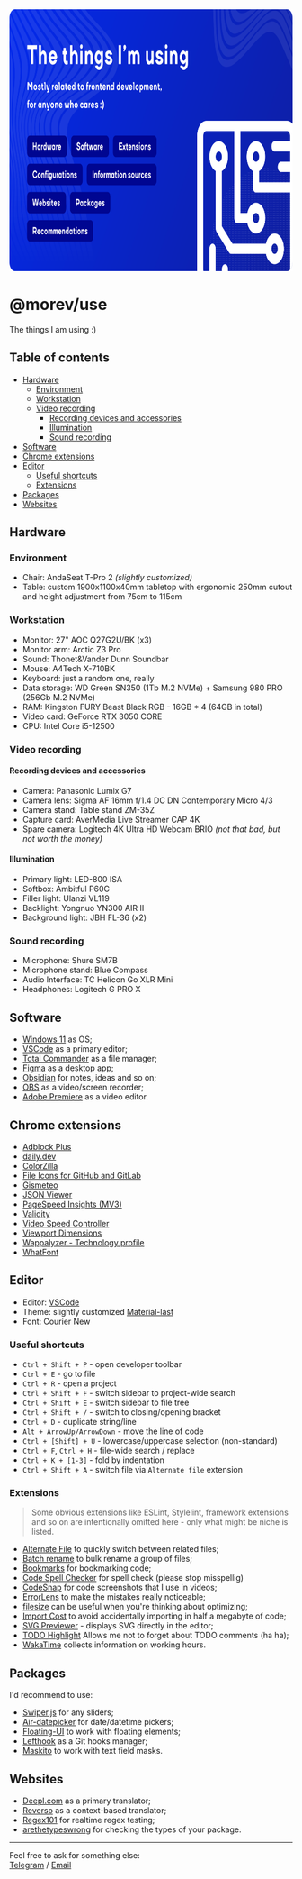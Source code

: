 <img src="./.github/images/banner.svg" alt="Image of @morev/use package" width="830" height="465" />

# @morev/use

The things I am using :)

## Table of contents

* [Hardware](#hardware)
  * [Environment](#environment)
  * [Workstation](#workstation)
  * [Video recording](#video-recording)
    * [Recording devices and accessories](#recording-devices-and-accessories)
    * [Illumination](#illumination)
    * [Sound recording](#sound-recording)
* [Software](#software)
* [Chrome extensions](#chrome-extensions)
* [Editor](#editor)
  * [Useful shortcuts](#useful-shortcuts)
  * [Extensions](#extensions)
* [Packages](#packages)
* [Websites](#websites)

## Hardware

### Environment

* Chair: AndaSeat T-Pro 2 *(slightly customized)*
* Table: custom 1900x1100x40mm tabletop with ergonomic 250mm cutout and height adjustment from 75сm to 115cm

### Workstation

* Monitor: 27" AOC Q27G2U/BK (x3)
* Monitor arm: Arctic Z3 Pro
* Sound: Thonet&Vander Dunn Soundbar
* Mouse: A4Tech X-710BK
* Keyboard: just a random one, really
* Data storage: WD Green SN350 (1Tb M.2 NVMe) + Samsung 980 PRO (256Gb M.2 NVMe)
* RAM: Kingston FURY Beast Black RGB - 16GB * 4 (64GB in total)
* Video card: GeForce RTX 3050 CORE
* CPU: Intel Core i5-12500

### Video recording

#### Recording devices and accessories

* Camera: Panasonic Lumix G7
* Camera lens: Sigma AF 16mm f/1.4 DC DN Contemporary Micro 4/3
* Camera stand: Table stand ZM-35Z
* Capture card: AverMedia Live Streamer CAP 4K
* Spare camera: Logitech 4K Ultra HD Webcam BRIO *(not that bad, but not worth the money)*

#### Illumination

* Primary light: LED-800 ISA
* Softbox: Ambitful P60C
* Filler light: Ulanzi VL119
* Backlight: Yongnuo YN300 AIR II
* Background light: JBH FL-36 (x2)

### Sound recording

* Microphone: Shure SM7B
* Microphone stand: Blue Compass
* Audio Interface: TC Helicon Go XLR Mini
* Headphones: Logitech G PRO X

## Software

* [Windows 11](https://www.microsoft.com/software-download/windows11) as OS;
* [VSCode](https://code.visualstudio.com/) as a primary editor;
* [Total Commander](https://www.ghisler.com/) as a file manager;
* [Figma](https://www.figma.com/) as a desktop app;
* [Obsidian](https://obsidian.md/) for notes, ideas and so on;
* [OBS](https://obsproject.com/) as a video/screen recorder;
* [Adobe Premiere](https://www.adobe.com/products/premiere.html) as a video editor.

## Chrome extensions

* [Adblock Plus](https://chromewebstore.google.com/detail/adblock-plus-%D0%B1%D0%B5%D1%81%D0%BF%D0%BB%D0%B0%D1%82%D0%BD%D1%8B%D0%B9-%D0%B1/cfhdojbkjhnklbpkdaibdccddilifddb)
* [daily.dev](https://chromewebstore.google.com/detail/dailydev-the-homepage-dev/jlmpjdjjbgclbocgajdjefcidcncaied?pli=1)
* [ColorZilla](https://chromewebstore.google.com/detail/colorzilla/bhlhnicpbhignbdhedgjhgdocnmhomnp)
* [File Icons for GitHub and GitLab](https://chromewebstore.google.com/detail/file-icons-for-github-and/ficfmibkjjnpogdcfhfokmihanoldbfe)
* [Gismeteo](https://chromewebstore.google.com/detail/gismeteo/bfegaehidkkcfaikpaijcdahnpikhobf)
* [JSON Viewer](https://chromewebstore.google.com/detail/json-viewer/gbmdgpbipfallnflgajpaliibnhdgobh)
* [PageSpeed Insights (MV3)](https://chromewebstore.google.com/detail/pagespeed-insights-mv3/lanlbpjbalfkflkhegagflkgcfklnbnh)
* [Validity](https://chromewebstore.google.com/detail/validity/bbicmjjbohdfglopkidebfccilipgeif)
* [Video Speed Controller](https://chromewebstore.google.com/detail/video-speed-controller/nffaoalbilbmmfgbnbgppjihopabppdk)
* [Viewport Dimensions](https://chromewebstore.google.com/detail/viewport-dimensions/kchdfagjljmhgapoonapmfngpadcjkhk)
* [Wappalyzer - Technology profile](https://chromewebstore.google.com/detail/wappalyzer-technology-pro/gppongmhjkpfnbhagpmjfkannfbllamg)
* [WhatFont](https://chromewebstore.google.com/detail/whatfont/jabopobgcpjmedljpbcaablpmlmfcogm)

## Editor

* Editor: [VSCode](https://code.visualstudio.com/)
* Theme: slightly customized [Material-last](https://marketplace.visualstudio.com/items?itemName=tjlastnumber.material-last)
* Font: Courier New

### Useful shortcuts

* `Ctrl + Shift + P` - open developer toolbar
* `Ctrl + E` - go to file
* `Ctrl + R` - open a project
* `Ctrl + Shift + F` - switch sidebar to project-wide search
* `Ctrl + Shift + E` - switch sidebar to file tree
* `Ctrl + Shift + /` - switch to closing/opening bracket
* `Ctrl + D` - duplicate string/line
* `Alt + ArrowUp/ArrowDown` - move the line of code
* `Ctrl + [Shift] + U` - lowercase/uppercase selection (non-standard)
* `Ctrl + F`, `Ctrl + H` - file-wide search / replace
* `Ctrl + K + [1-3]` - fold by indentation
* `Ctrl + Shift + A` - switch file via `Alternate file` extension

### Extensions

> Some obvious extensions like ESLint, Stylelint, framework extensions and so on are intentionally omitted here -
> only what might be niche is listed.

* [Alternate File](https://marketplace.visualstudio.com/items?itemName=will-wow.vscode-alternate-file) to quickly switch between related files;
* [Batch rename](https://marketplace.visualstudio.com/items?itemName=JannisX11.batch-rename-extension) to bulk rename a group of files;
* [Bookmarks](https://marketplace.visualstudio.com/items?itemName=alefragnani.Bookmarks) for bookmarking code;
* [Code Spell Checker](https://marketplace.visualstudio.com/items?itemName=streetsidesoftware.code-spell-checker) for spell check (please stop misspellig)
* [CodeSnap](https://marketplace.visualstudio.com/items?itemName=adpyke.codesnap) for code screenshots that I use in videos;
* [ErrorLens](https://marketplace.visualstudio.com/items?itemName=usernamehw.errorlens) to make the mistakes really noticeable;
* [filesize](https://marketplace.visualstudio.com/items?itemName=mkxml.vscode-filesize) can be useful when you're thinking about optimizing;
* [Import Cost](https://marketplace.visualstudio.com/items?itemName=wix.vscode-import-cost) to avoid accidentally importing in half a megabyte of code;
* [SVG Previewer](https://marketplace.visualstudio.com/items?itemName=vitaliymaz.vscode-svg-previewer) - displays SVG directly in the editor;
* [TODO Highlight](https://marketplace.visualstudio.com/items?itemName=wayou.vscode-todo-highlight) Allows me not to forget about TODO comments (ha ha);
* [WakaTime](https://marketplace.visualstudio.com/items?itemName=WakaTime.vscode-wakatime) collects information on working hours.


## Packages

I'd recommend to use:

* [Swiper.js](https://swiperjs.com/) for any sliders;
* [Air-datepicker](https://air-datepicker.com/) for date/datetime pickers;
* [Floating-UI](https://floating-ui.com/) to work with floating elements;
* [Lefthook](https://github.com/evilmartians/lefthook) as a Git hooks manager;
* [Maskito](https://maskito.dev/getting-started/what-is-maskito) to work with text field masks.

## Websites

* [Deepl.com](https://www.deepl.com/translator) as a primary translator;
* [Reverso](https://context.reverso.net/) as a context-based translator;
* [Regex101](https://regex101.com/) for realtime regex testing;
* [arethetypeswrong](https://arethetypeswrong.github.io/) for checking the types of your package.

---

Feel free to ask for something else: \
[Telegram](https://t.me/max_seainside) / [Email](mailto:max.seainside@gmail.com)
